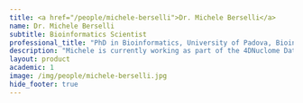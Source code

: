 ```yaml
---
title: <a href="/people/michele-berselli">Dr. Michele Berselli</a>
name: Dr. Michele Berselli
subtitle: Bioinformatics Scientist
professional_title: "PhD in Bioinformatics, University of Padova, Bioinformatics Scientist"  # Joined professional titles
description: "Michele is currently working as part of the 4DNuclome Data Coordination and Integration Center, focusing on the development and implementation of automated pipelines and genomic workflows in the Amazon Cloud environment.He completed is Ph.D. in 2019 at University of Padova where he worked on the development of software and databases to investigate the secondary structures that form in nucleic acids. As a result he developed and implemented two novel algorithms (nessie and QPARSE) to detect degenerate sequence motifs that are involved in the formation of some classes of non-canonical structures in nucleic acids. He also contributed to the development of a web-database that provides a comprehensive evaluation of G-quadruplex structures in human viruses."
layout: product
academic: 1
image: /img/people/michele-berselli.jpg
hide_footer: true
---
```

